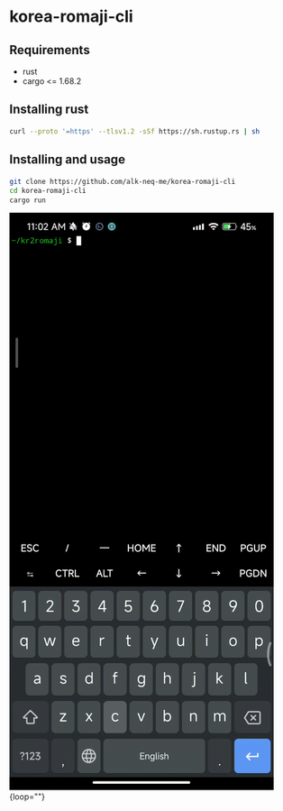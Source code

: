 # korea-romaji-cli


## Requirements
  - rust
  - cargo <= 1.68.2


## Installing rust
```sh
curl --proto '=https' --tlsv1.2 -sSf https://sh.rustup.rs | sh
```


## Installing and usage
```sh
git clone https://github.com/alk-neq-me/korea-romaji-cli
cd korea-romaji-cli
cargo run
```

![Screenshot](./doc/ss0.gif){loop=""}
